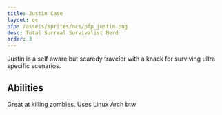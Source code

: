 ```yaml
---
title: Justin Case
layout: oc
pfp: /assets/sprites/ocs/pfp_justin.png
desc: Total Surreal Survivalist Nerd
order: 3
---
```

Justin is a self aware but scaredy traveler with a knack for surviving ultra specific scenarios.
## Abilities
Great at killing zombies. Uses Linux Arch btw
